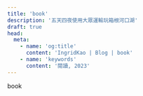 ```yaml
---
title: 'book'
description: '五天四夜使用大眾運輸玩箱根河口湖'
draft: true
head:
  meta:
    - name: 'og:title'
      content: 'IngridKao | Blog | book'
    - name: 'keywords'
      content: '閱讀, 2023'
---
```


book

<!-- ![my image](/img/turtle.jpeg) -->
